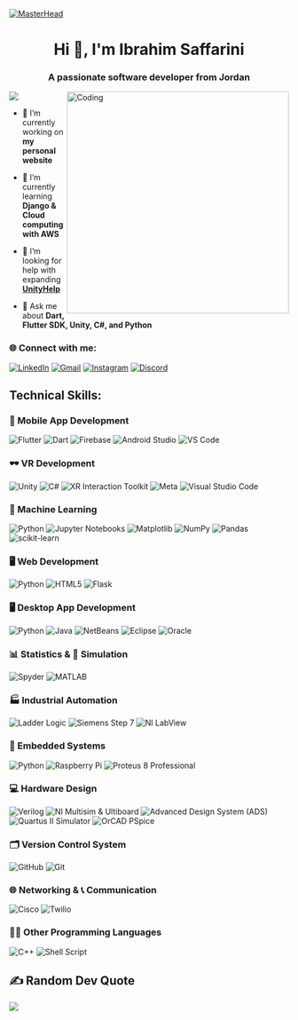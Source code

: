 [![MasterHead](https://repository-images.githubusercontent.com/588181932/e36ec678-7984-4cdd-8e4c-a3932772ff8e)](https://github.com/IbrahimSaffarini)
<h1 align="center">Hi 👋, I'm Ibrahim Saffarini</h1>
<h3 align="center">A passionate software developer from Jordan</h3>

<img align="right" alt="Coding" width="400" src="https://cdn.dribbble.com/users/1162077/screenshots/3848914/programmer.gif">

[![](https://visitcount.itsvg.in/api?id=IbrahimSaffarini&icon=0&color=0)](https://visitcount.itsvg.in)

- 🔭 I’m currently working on **my personal website**

- 🌱 I’m currently learning **Django & Cloud computing with AWS**
  
- 🤝 I’m looking for help with expanding **[UnityHelp](https://github.com/IbrahimSaffarini/UnityHelp)**
  
- 💬 Ask me about **Dart, Flutter SDK, Unity, C#, and Python**

### 🌐 Connect with me: 
[![LinkedIn](https://img.shields.io/badge/LinkedIn-%230077B5.svg?logo=linkedin&logoColor=white)](https://linkedin.com/in/Isaff)
[![Gmail](https://img.shields.io/badge/Gmail-D14836?logo=gmail&logoColor=white)](mailto:Ibrahimsaffarini2001@gmail.com)
[![Instagram](https://img.shields.io/badge/Instagram-%23E4405F.svg?logo=Instagram&logoColor=white)](https://instagram.com/i_sa8r) 
[![Discord](https://img.shields.io/badge/Discord-7289DA.svg?logo=discord&logoColor=white)](https://discord.com/users/saitamasensei7882)

## Technical Skills:

### 📱 Mobile App Development
![Flutter](https://img.shields.io/badge/Flutter-%2302569B.svg?style=for-the-badge&logo=Flutter&logoColor=white)
![Dart](https://img.shields.io/badge/dart-%230175C2.svg?style=for-the-badge&logo=dart&logoColor=white)
![Firebase](https://img.shields.io/badge/firebase-%23039BE5.svg?style=for-the-badge&logo=firebase&logoColor=white)
![Android Studio](https://img.shields.io/badge/Android%20Studio-3DDC84?style=for-the-badge&logo=android-studio&logoColor=white)
![VS Code](https://img.shields.io/badge/VS%20Code-0078D4?style=for-the-badge&logo=visual-studio-code&logoColor=white)

### 🕶️ VR Development
![Unity](https://img.shields.io/badge/Unity-000000?style=for-the-badge&logo=unity&logoColor=white)
![C#](https://img.shields.io/badge/c%23-%23239120.svg?style=for-the-badge&logo=csharp&logoColor=white)
![XR Interaction Toolkit](https://img.shields.io/badge/XR%20Interaction%20Toolkit-000000?style=for-the-badge&logo=unity&logoColor=white)
![Meta](https://img.shields.io/badge/Meta-%230467DF.svg?style=for-the-badge&logo=Meta&logoColor=white)
![Visual Studio Code](https://img.shields.io/badge/Visual%20Studio%20Code-5C2D91?style=for-the-badge&logo=visual-studio&logoColor=white)

### 🤖 Machine Learning
![Python](https://img.shields.io/badge/python-3670A0?style=for-the-badge&logo=python&logoColor=ffdd54)
![Jupyter Notebooks](https://img.shields.io/badge/Jupyter-F37626?style=for-the-badge&logo=jupyter&logoColor=white)
![Matplotlib](https://img.shields.io/badge/Matplotlib-000000?style=for-the-badge&logo=Matplotlib&logoColor=white)
![NumPy](https://img.shields.io/badge/numpy-%23013243.svg?style=for-the-badge&logo=numpy&logoColor=white)
![Pandas](https://img.shields.io/badge/pandas-%23150458.svg?style=for-the-badge&logo=pandas&logoColor=white)
![scikit-learn](https://img.shields.io/badge/scikit--learn-%23F7931E.svg?style=for-the-badge&logo=scikit-learn&logoColor=white)

### 🖥️ Web Development
![Python](https://img.shields.io/badge/python-3670A0?style=for-the-badge&logo=python&logoColor=ffdd54)
![HTML5](https://img.shields.io/badge/html5-%23E34F26.svg?style=for-the-badge&logo=html5&logoColor=white)
![Flask](https://img.shields.io/badge/flask-%23000.svg?style=for-the-badge&logo=flask&logoColor=white)

### 🖥️ Desktop App Development
![Python](https://img.shields.io/badge/python-3670A0?style=for-the-badge&logo=python&logoColor=ffdd54)
![Java](https://img.shields.io/badge/java-%23ED8B00.svg?style=for-the-badge&logo=openjdk&logoColor=white)
![NetBeans](https://img.shields.io/badge/NetBeans-1B6AC6?style=for-the-badge&logo=apache-netbeans-ide&logoColor=white)
![Eclipse](https://img.shields.io/badge/Eclipse-2C2255?style=for-the-badge&logo=eclipse&logoColor=white)
![Oracle](https://img.shields.io/badge/Oracle-F80000?style=for-the-badge&logo=oracle&logoColor=white)

### 📊 Statistics & 🎲 Simulation
![Spyder](https://img.shields.io/badge/Spyder%20IDE-FF0000?style=for-the-badge&logo=spyder%20ide&logoColor=white)
![MATLAB](https://img.shields.io/badge/MATLAB-0076A8?style=for-the-badge&logo=mathworks&logoColor=white)

### 🏭 Industrial Automation
![Ladder Logic](https://img.shields.io/badge/Ladder%20Logic-FF7F50?style=for-the-badge&logo=siemens&logoColor=white)
![Siemens Step 7](https://img.shields.io/badge/Siemens%20Step%207-003399?style=for-the-badge&logo=siemens&logoColor=white)
![NI LabView](https://img.shields.io/badge/NI%20LabView-FFDB00?style=for-the-badge&logo=ni&logoColor=black)

### 🔧 Embedded Systems
![Python](https://img.shields.io/badge/python-3670A0?style=for-the-badge&logo=python&logoColor=ffdd54)
![Raspberry Pi](https://img.shields.io/badge/-RaspberryPi-C51A4A?style=for-the-badge&logo=Raspberry-Pi)
![Proteus 8 Professional](https://img.shields.io/badge/Proteus%208%20Professional-003366?style=for-the-badge&logo=proteus&logoColor=white)

### 💻 Hardware Design
![Verilog](https://img.shields.io/badge/Verilog-00979D?style=for-the-badge&logo=verilog&logoColor=white)
![NI Multisim & Ultiboard](https://img.shields.io/badge/NI%20Multisim%20&%20Ultiboard-0076C0?style=for-the-badge&logo=ni&logoColor=white)
![Advanced Design System (ADS)](https://img.shields.io/badge/Advanced%20Design%20System%20(ADS)-0076C0?style=for-the-badge&logo=keysight&logoColor=white)
![Quartus II Simulator](https://img.shields.io/badge/Quartus%20II%20Simulator-007ACC?style=for-the-badge&logo=intel&logoColor=white)
![OrCAD PSpice](https://img.shields.io/badge/OrCAD%20PSpice-007ACC?style=for-the-badge&logo=or-cad&logoColor=white)

### 🗂️ Version Control System
![GitHub](https://img.shields.io/badge/github-%23121011.svg?style=for-the-badge&logo=github&logoColor=white)
![Git](https://img.shields.io/badge/git-%23F05033.svg?style=for-the-badge&logo=git&logoColor=white)

### 🌐 Networking & 📞 Communication
![Cisco](https://img.shields.io/badge/cisco-%23049fd9.svg?style=for-the-badge&logo=cisco&logoColor=black)
![Twilio](https://img.shields.io/badge/Twilio-F22F46?style=for-the-badge&logo=Twilio&logoColor=white)

### 🧑‍💻 Other Programming Languages
![C++](https://img.shields.io/badge/c++-%2300599C.svg?style=for-the-badge&logo=c%2B%2B&logoColor=white)
![Shell Script](https://img.shields.io/badge/shell_script-%23121011.svg?style=for-the-badge&logo=gnu-bash&logoColor=white)

## ✍️ Random Dev Quote
![](https://quotes-github-readme.vercel.app/api?type=horizontal&theme=tokyonight)
